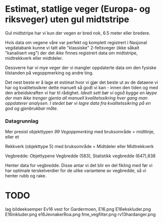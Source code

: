 # Estimat, statlige veger (Europa- og riksveger) uten gul midtstripe

Gul midtstripe har vi kun der vegen er bred nok, 6.5 meter eller bredere. 

Hvis data om vegene våre var perfekt og komplett registrert i Nasjonal vegdatabank kunne vi tatt alle 
"klassiske" 2-feltsveger (ikke såkalt "kanalisert veg") der det _ikke_ finnes 
registrert data om midtstripe, 
midtrekkverk eller midtdeler. 

Dessverre har vi mye veger der vi mangler oppdaterte data om den fysiske tilstanden på vegoppmerking og andre ting. 

Det nest beste er å lage et estimat hvor vi gjør det beste ut av de dataene vi har og kvalitetssikrer dette manuelt 
så godt vi kan - innen den tiden 
og med den arbeidskraften vi har til rådighet. _Ideelt sett bør vi også bygge en løype der man ikke trenger gjenta all manuell 
kvalitetssikring hver gang man oppdaterer analysen. I stedet bør vi lagre data fra kvalitetssikring på en god og gjenbrukbar måte._

### Datagrunnlag

Mer presist objekttypen _99 Vegoppmerking_ med bruksområde = midtlinje, eller et 

Rekkverk (objekttype 5) med bruksområde = Midtdeler eller Midtrekkverk 

Vegbredde: Objettypene Vegbredde (583), Statistikk vegbredde (647),838

Henter data for vegbredde. Disse antar vi det blir en del fikling med før vi har  optimale terskelverdier for 
de ulike variantene av vegbredde, så vi henter rubb og rake. 



# TODO

lag bildeeksemper Ev16 vest for Gardermoen, E16.png
E16ekskluder.png
E16inkluder.png
e16JevnakerRoa.png
fme_vegfilter.png
rv13hardanger.png
